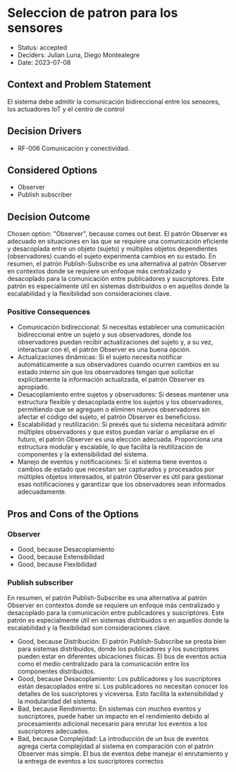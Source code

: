 # Seleccion de patron para los sensores

* Status: accepted
* Deciders: Julian Luna, Diego Montealegre
* Date: 2023-07-08

## Context and Problem Statement

El sistema debe admitir la comunicación bidireccional entre los sensores, los actuadores IoT y el centro de control

## Decision Drivers

* RF-006 Comunicación y conectividad.

## Considered Options

* Observer
* Publish subscriber

## Decision Outcome

Chosen option: "Observer", because comes out best. El patrón Observer es adecuado en situaciones en las que se requiere una comunicación eficiente y desacoplada entre un objeto (sujeto) y múltiples objetos dependientes (observadores) cuando el sujeto experimenta cambios en su estado.
En resumen, el patrón Publish-Subscribe es una alternativa al patrón Observer en contextos donde se requiere un enfoque más centralizado y desacoplado para la comunicación entre publicadores y suscriptores. Este patrón es especialmente útil en sistemas distribuidos o en aquellos donde la escalabilidad y la flexibilidad son consideraciones clave.

### Positive Consequences

* Comunicación bidireccional: Si necesitas establecer una comunicación bidireccional entre un sujeto y sus observadores, donde los observadores puedan recibir actualizaciones del sujeto y, a su vez, interactuar con él, el patrón Observer es una buena opción.
* Actualizaciones dinámicas: Si el sujeto necesita notificar automáticamente a sus observadores cuando ocurren cambios en su estado interno sin que los observadores tengan que solicitar explícitamente la información actualizada, el patrón Observer es apropiado.
* Desacoplamiento entre sujetos y observadores: Si deseas mantener una estructura flexible y desacoplada entre los sujetos y los observadores, permitiendo que se agreguen o eliminen nuevos observadores sin afectar el código del sujeto, el patrón Observer es beneficioso.
* Escalabilidad y reutilización: Si prevés que tu sistema necesitará admitir múltiples observadores y que estos puedan variar o ampliarse en el futuro, el patrón Observer es una elección adecuada. Proporciona una estructura modular y escalable, lo que facilita la reutilización de componentes y la extensibilidad del sistema.
* Manejo de eventos y notificaciones: Si el sistema tiene eventos o cambios de estado que necesitan ser capturados y procesados por múltiples objetos interesados, el patrón Observer es útil para gestionar esas notificaciones y garantizar que los observadores sean informados adecuadamente.

## Pros and Cons of the Options

### Observer

* Good, because Desacoplamiento
* Good, because Extensibilidad
* Good, because Flexibilidad

### Publish subscriber

En resumen, el patrón Publish-Subscribe es una alternativa al patrón Observer en contextos donde se requiere un enfoque más centralizado y desacoplado para la comunicación entre publicadores y suscriptores. Este patrón es especialmente útil en sistemas distribuidos o en aquellos donde la escalabilidad y la flexibilidad son consideraciones clave.

* Good, because Distribución: El patrón Publish-Subscribe se presta bien para sistemas distribuidos, donde los publicadores y los suscriptores pueden estar en diferentes ubicaciones físicas. El bus de eventos actúa como el medio centralizado para la comunicación entre los componentes distribuidos.
* Good, because Desacoplamiento: Los publicadores y los suscriptores están desacoplados entre sí. Los publicadores no necesitan conocer los detalles de los suscriptores y viceversa. Esto facilita la extensibilidad y la modularidad del sistema.
* Bad, because Rendimiento: En sistemas con muchos eventos y suscriptores, puede haber un impacto en el rendimiento debido al procesamiento adicional necesario para enrutar los eventos a los suscriptores adecuados.
* Bad, because Complejidad: La introducción de un bus de eventos agrega cierta complejidad al sistema en comparación con el patrón Observer más simple. El bus de eventos debe manejar el enrutamiento y la entrega de eventos a los suscriptores correctos
